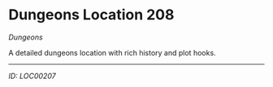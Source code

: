 # Dungeons Location 208

*Dungeons*

A detailed dungeons location with rich history and plot hooks.

---
*ID: LOC00207*